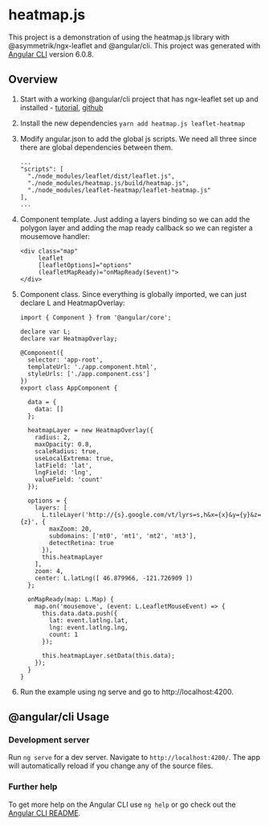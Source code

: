 # heatmap.js

This project is a demonstration of using the heatmap.js library with @asymmetrik/ngx-leaflet and @angular/cli.
This project was generated with [Angular CLI](https://github.com/angular/angular-cli) version 6.0.8.


## Overview

1. Start with a working @angular/cli project that has ngx-leaflet set up and installed - [tutorial](https://www.asymmetrik.com/ngx-leaflet-tutorial-angular-cli/), [github](https://github.com/Asymmetrik/ngx-leaflet-tutorial-ngcli)
2. Install the new dependencies
   ```yarn add heatmap.js leaflet-heatmap```
3. Modify angular.json to add the global js scripts. We need all three since there are global dependencies between them.   
   ```
   ...
   "scripts": [
     "./node_modules/leaflet/dist/leaflet.js",
     "./node_modules/heatmap.js/build/heatmap.js",
     "./node_modules/leaflet-heatmap/leaflet-heatmap.js"
   ],
   ...
   ```
4. Component template. Just adding a layers binding so we can add the polygon layer and adding the map ready callback so we can register a mousemove handler:
   ```
   <div class="map"
        leaflet
        [leafletOptions]="options"
        (leafletMapReady)="onMapReady($event)">
   </div>
   ```
5. Component class. Since everything is globally imported, we can just declare L and HeatmapOverlay:
   ```
   import { Component } from '@angular/core';
   
   declare var L;
   declare var HeatmapOverlay;
   
   @Component({
     selector: 'app-root',
     templateUrl: './app.component.html',
     styleUrls: ['./app.component.css']
   })
   export class AppComponent {
   
     data = {
       data: []
     };
   
     heatmapLayer = new HeatmapOverlay({
       radius: 2,
       maxOpacity: 0.8,
       scaleRadius: true,
       useLocalExtrema: true,
       latField: 'lat',
       lngField: 'lng',
       valueField: 'count'
     });
   
     options = {
       layers: [
         L.tileLayer('http://{s}.google.com/vt/lyrs=s,h&x={x}&y={y}&z={z}', {
           maxZoom: 20,
           subdomains: ['mt0', 'mt1', 'mt2', 'mt3'],
           detectRetina: true
         }),
         this.heatmapLayer
       ],
       zoom: 4,
       center: L.latLng([ 46.879966, -121.726909 ])
     };
   
     onMapReady(map: L.Map) {
       map.on('mousemove', (event: L.LeafletMouseEvent) => {
         this.data.data.push({
           lat: event.latlng.lat,
           lng: event.latlng.lng,
           count: 1
         });
   
         this.heatmapLayer.setData(this.data);
       });
     }
   }
   ```

6. Run the example using ng serve and go to http://localhost:4200.


## @angular/cli Usage

### Development server

Run `ng serve` for a dev server. Navigate to `http://localhost:4200/`. The app will automatically reload if you change any of the source files.

### Further help

To get more help on the Angular CLI use `ng help` or go check out the [Angular CLI README](https://github.com/angular/angular-cli/blob/master/README.md).
